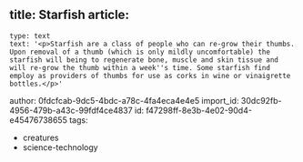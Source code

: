 title: Starfish
article:
  -
    type: text
    text: '<p>Starfish are a class of people who can re-grow their thumbs. Upon removal of a thumb (which is only mildly uncomfortable) the starfish will being to regenerate bone, muscle and skin tissue and will re-grow the thumb within a week''s time. Some starfish find employ as providers of thumbs for use as corks in wine or vinaigrette bottles.</p>'
author: 0fdcfcab-9dc5-4bdc-a78c-4fa4eca4e4e5
import_id: 30dc92fb-4956-479b-a43c-99fdf4ce4837
id: f47298ff-8e3b-4e02-90d4-e45476738655
tags:
  - creatures
  - science-technology
